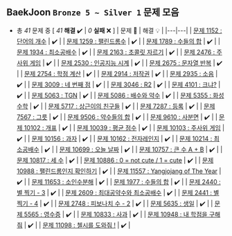 ## BaekJoon `Bronze 5 ~ Silver 1` 문제 모음

+ 총 *41* 문제 중 [ *41* **해결**  ✔️ | *0* **실패** ❌ ]
    | 문제 📜 | 해결 💡 |
    |---|---|
    | [문제 1152 : 단어의 개수](https://github.com/DevJaepaL/Algorithms/blob/main/BaekJoon/src/PythonSeries/Solution_1152.java) | ✔️  |
    | [문제 1259 : 팰린드롬수](https://github.com/DevJaepaL/Algorithms/blob/main/BaekJoon/src/PythonSeries/Solution_1259.java) | ✔️  |
    | [문제 1789 : 수들의 합](https://github.com/DevJaepaL/Algorithms/blob/main/BaekJoon/src/PythonSeries/Solution_1789.java) | ✔️  |
    | [문제 1934 : 최소공배수](https://github.com/DevJaepaL/Algorithms/blob/main/BaekJoon/src/PythonSeries/Solution_1934.java) | ✔️  |
    | [문제 2163 : 초콜릿 자르기](https://github.com/DevJaepaL/Algorithms/blob/main/BaekJoon/src/PythonSeries/Solution_2163.java) | ✔️  |
    | [문제 2476 : 주사위 게임](https://github.com/DevJaepaL/Algorithms/blob/main/BaekJoon/src/PythonSeries/Solution_2476.java) | ✔️  |
    | [문제 2530 : 인공지능 시계](https://github.com/DevJaepaL/Algorithms/blob/main/BaekJoon/src/PythonSeries/Solution_2530.java) | ✔️  |
    | [문제 2675 : 문자열 반복](https://github.com/DevJaepaL/Algorithms/blob/main/BaekJoon/src/PythonSeries/Solution_2675.java) | ✔️  |
    | [문제 2754 : 학점 계산](https://github.com/DevJaepaL/Algorithms/blob/main/BaekJoon/src/PythonSeries/Solution_2754.java) | ✔️  |
    | [문제 2914 : 저작권](https://github.com/DevJaepaL/Algorithms/blob/main/BaekJoon/src/PythonSeries/Solution_2914.java) | ✔️  |
    | [문제 2935 : 소음](https://github.com/DevJaepaL/Algorithms/blob/main/BaekJoon/src/PythonSeries/Solution_2935.java) | ✔️  |
    | [문제 3009 : 네 번째 점](https://github.com/DevJaepaL/Algorithms/blob/main/BaekJoon/src/PythonSeries/Solution_3009.java) | ✔️  |
    | [문제 3046 : R2](https://github.com/DevJaepaL/Algorithms/blob/main/BaekJoon/src/PythonSeries/Solution_3009.java) | ✔️  |
    | [문제 4101 : 크냐?](https://github.com/DevJaepaL/Algorithms/blob/main/BaekJoon/src/PythonSeries/Solution_4101.java) | ✔️  |
    | [문제 5063 : TGN](https://github.com/DevJaepaL/Algorithms/blob/main/BaekJoon/src/PythonSeries/Solution_5063.java) | ✔️  |
    | [문제 5086 : 배수와 약수](https://github.com/DevJaepaL/Algorithms/blob/main/BaekJoon/src/PythonSeries/Solution_5086.java) | ✔️  |
    | [문제 5355 : 화성 수학](https://github.com/DevJaepaL/Algorithms/blob/main/BaekJoon/src/PythonSeries/Solution_5355.java) | ✔️  |
    | [문제 5717 : 상근이의 친구들](https://github.com/DevJaepaL/Algorithms/blob/main/BaekJoon/src/PythonSeries/Solution_5717.java) | ✔️  |
    | [문제 7287 : 등록](https://github.com/DevJaepaL/Algorithms/blob/main/BaekJoon/src/PythonSeries/Solution_7287.java) | ✔️  |
    | [문제 7567 : 그릇](https://github.com/DevJaepaL/Algorithms/blob/main/BaekJoon/src/PythonSeries/Solution_7567.java) | ✔️  |
    | [문제 9506 : 약수들의 합](https://github.com/DevJaepaL/Algorithms/blob/main/BaekJoon/src/PythonSeries/Solution_9506.java) | ✔️  |
    | [문제 9610 : 사분면](https://github.com/DevJaepaL/Algorithms/blob/main/BaekJoon/src/PythonSeries/Solution_9610.java) | ✔️  |
    | [문제 10102 : 개표](https://github.com/DevJaepaL/Algorithms/blob/main/BaekJoon/src/PythonSeries/Solution_10102.java) | ✔️  |
    | [문제 10039 : 평균 점수](https://github.com/DevJaepaL/Algorithms/blob/main/BaekJoon/src/PythonSeries/Solution_10039.java) | ✔️  |
    | [문제 10103 : 주사위 게임](https://github.com/DevJaepaL/Algorithms/blob/main/BaekJoon/src/PythonSeries/Solution_10103.java) | ✔️  |
    | [문제 10156 : 과자](https://github.com/DevJaepaL/Algorithms/blob/main/BaekJoon/src/PythonSeries/Solution_10156.java) | ✔️  |
    | [문제 10162 : 전자레인지](https://github.com/DevJaepaL/Algorithms/blob/main/BaekJoon/src/PythonSeries/Solution_10162.java) | ✔️  |
    | [문제 10214 : 최소공배수](https://github.com/DevJaepaL/Algorithms/blob/main/BaekJoon/src/PythonSeries/Solution_10214.java) | ✔️  |
    | [문제 10699 : 오늘 날짜](https://github.com/DevJaepaL/Algorithms/blob/main/BaekJoon/src/PythonSeries/Solution_10699.java) | ✔️  |
    | [문제 10757 : 큰 수 A + B](https://github.com/DevJaepaL/Algorithms/blob/main/BaekJoon/src/PythonSeries/Solution_10757.java) | ✔️  |
    | [문제 10817 : 세 수](https://github.com/DevJaepaL/Algorithms/blob/main/BaekJoon/src/PythonSeries/Solution_10817.java) | ✔️  |
    | [문제 10886 : 0 = not cute / 1 = cute](https://github.com/DevJaepaL/Algorithms/blob/main/BaekJoon/src/PythonSeries/Solution_10886.java) | ✔️  |
    | [문제 10988 : 팰린드롬인지 확인하기](https://github.com/DevJaepaL/Algorithms/blob/main/BaekJoon/src/PythonSeries/Solution_10988.java) | ✔️  |
    | [문제 11557 : Yangjojang of The Year](https://github.com/DevJaepaL/Algorithms/blob/main/BaekJoon/src/PythonSeries/Solution_11557.java) | ✔️  |
    | [문제 11653 : 소인수분해](https://github.com/DevJaepaL/Algorithms/blob/main/BaekJoon/src/PythonSeries/Solution_11653.java) | ✔️  |
    | [문제 1977 : 수들의 합](https://github.com/DevJaepaL/Algorithms/blob/main/BaekJoon/src/{PythonSeries}/Solution_1977.java) | ✔️  |
    | [문제 2440 : 별 찍기 - 3](https://github.com/DevJaepaL/Algorithms/blob/main/BaekJoon/src/{PythonSeries}/Solution_2440.java) | ✔️  |
    | [문제 2609 : 최대공약수와 최소공배수](https://github.com/DevJaepaL/Algorithms/blob/main/BaekJoon/src/{PythonSeries}/Solution_2609.java) | ✔️  |
    | [문제 2441 : 별 찍기 - 4](https://github.com/DevJaepaL/Algorithms/blob/main/BaekJoon/src/{PythonSeries}/Solution_2441.java) | ✔️  |
    | [문제 2748 : 피보나치 수 - 2](https://github.com/DevJaepaL/Algorithms/blob/main/BaekJoon/src/{PythonSeries}/Solution_2748.java) | ✔️  |
    | [문제 5635 : 생일](https://github.com/DevJaepaL/Algorithms/blob/main/BaekJoon/src/{PythonSeries}/Solution_5635.java) | ✔️  |
    | [문제 5565 : 영수증](https://github.com/DevJaepaL/Algorithms/blob/main/BaekJoon/src/{PythonSeries}/Solution_5565.java) | ✔️  |
    | [문제 10833 : 사과](https://github.com/DevJaepaL/Algorithms/blob/main/BaekJoon/src/{PythonSeries}/Solution_10833.java) | ✔️  |
    | [문제 10948 : 내 학점을 구해줘](https://github.com/DevJaepaL/Algorithms/blob/main/BaekJoon/src/{PythonSeries}/Solution_10948.java) | ✔️  |
    | [문제 11098 : 첼시를 도와줘 !](https://github.com/DevJaepaL/Algorithms/blob/main/BaekJoon/src/{PythonSeries}/Solution_11098.java) | ✔️  |